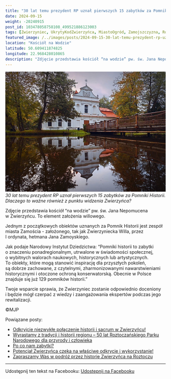 ```yaml
---
title: "30 lat temu prezydent RP uznał pierwszych 15 zabytków za Pomniki Historii. Dlaczego to ważne również z punktu widzenia Zwierzyńca?"
date: 2024-09-15
weight: -20240915
post_id: 103478058758108_499521886123003
tags: [Zwierzyniec, UkrytyKodZwierzyńca, MiastoOgród, Zamojszczyzna, Roztocze, Lubelskie, villarestituta, turystyka, dziedzictwo, zabytki, krajobrazy, TajemnicePrzeszłości, PodróżeWczasie, MagiczneMiejsce]
featured_image: /../images/posts/2024-09-15-30-lat-temu-prezydent-rp-uznal-pierwszych-15.jpg
location: "Kościół na Wodzie"
latitude: 50.609411874825
longitude: 22.968428010865
description: "Zdjęcie przedstawia kościół “na wodzie” pw. św. Jana Nepomucena w Zwierzyńcu. To element założenia willowego...."
---
```


![30 lat temu prezydent RP uznał pierwszych 15 zabytków za Pomniki Historii. Dlaczego to ważne również z punktu widzenia Zwierzyńca?](/images/posts/2024-09-15-30-lat-temu-prezydent-rp-uznal-pierwszych-15.jpg)
*30 lat temu prezydent RP uznał pierwszych 15 zabytków za Pomniki Historii. Dlaczego to ważne również z punktu widzenia Zwierzyńca?*

Zdjęcie przedstawia kościół “na wodzie” pw. św. Jana Nepomucena w Zwierzyńcu. To element założenia willowego.

Jednym z początkowych obiektów uznanych za Pomnik Historii jest zespół miasta Zamościa - założonego, tak jak Zwierzyniecka Willa, przez I ordynata, hetmana Jana Zamoyskiego.

Jak podaje Narodowy Instytut Dziedzictwa:
“Pomniki historii to zabytki o znaczeniu ponadregionalnym, utrwalone w świadomości społecznej, o wybitnych walorach naukowych, historycznych lub artystycznych. To obiekty, które mogą stanowić inspirację dla przyszłych pokoleń, są dobrze zachowane, z czytelnymi, zharmonizowanymi nawarstwieniami historycznymi i otoczone ochroną konserwatorską.
Obecnie w Polsce znajduje się już 129 pomników historii.”

Twoje wsparcie sprawia, że Zwierzyniec zostanie odpowiednio doceniony i będzie mógł czerpać z wiedzy i zaangażowania ekspertów podczas jego rewitalizacji.



©MJP

Powiązane posty:
- [Odkryjcie niezwykłe połączenie historii i sacrum w Zwierzyńcu!](/posts/odkryjcie-niezwykle-polaczenie-historii-i-sacrum)
- [Wyrastamy z tradycji i historii regionu – 50 lat Roztoczańskiego Parku Narodowego dla przyrody i człowieka](/posts/wyrastamy-z-tradycji-i-historii-regionu-50-lat)
- [Po co nam zabytki?](/posts/po-co-nam-zabytki)
- [Potencjał Zwierzyńca czeka na właściwe odkrycie i wykorzystanie!](/posts/potencjal-zwierzynca-czeka-na-wlasciwe-odkrycie-i)
- [Zapraszamy Was w podróż przez historię Zwierzyńca na Roztoczu](/posts/zapraszamy-was-w-podroz-przez-historie-zwierzynca)


---

Udostępnij ten tekst na Facebooku:
[Udostępnij na Facebooku](https://www.facebook.com/sharer/sharer.php?u=https://stowarzyszeniewachniewskiej.pl/posts/30-lat-temu-prezydent-rp-uznal-pierwszych-15)

<script type="application/ld+json">
{
  "@context": "https://schema.org",
  "@type": "BlogPosting",
  "headline": "30 lat temu prezydent RP uznał pierwszych 15 zabytków za Pomniki Historii. Dlaczego to ważne również z punktu widzenia Zwierzyńca?",
  "datePublished": "2024-09-15",
  "dateModified": "2024-09-15",
  "author": {
    "@type": "Person",
    "name": "Michał Jan Patyk"
  },
  "publisher": {
    "@type": "Organization",
    "name": "Stowarzyszenie im. Aleksandry Wachniewskiej",
    "logo": {
      "@type": "ImageObject",
      "url": "https://stowarzyszeniewachniewskiej.pl/images/logo/logo.svg"
    }
  },
  "mainEntityOfPage": {
    "@type": "WebPage",
    "@id": "https://stowarzyszeniewachniewskiej.pl/posts/30-lat-temu-prezydent-rp-uznal-pierwszych-15"
  },
  "image": {
    "@type": "ImageObject",
    "url": "https://stowarzyszeniewachniewskiej.pl//images/posts/2024-09-15-30-lat-temu-prezydent-rp-uznal-pierwszych-15.jpg"
  },
  "articleSection": "Dziedzictwo Kulturowe i Zabytki",
  "keywords": "[Zwierzyniec, UkrytyKodZwierzyńca, MiastoOgród, Zamojszczyzna, Roztocze, Lubelskie, villarestituta, turystyka, dziedzictwo, zabytki, krajobrazy, TajemnicePrzeszłości, PodróżeWczasie, MagiczneMiejsce]",
  "wordCount": 113,
  "articleBody": "Zdjęcie przedstawia kościół “na wodzie” pw. św. Jana Nepomucena w Zwierzyńcu. To element założenia willowego.\n\nJednym z początkowych obiektów uznanych za Pomnik Historii jest zespół miasta Zamościa - założonego, tak jak Zwierzyniecka Willa, przez I ordynata, hetmana Jana Zamoyskiego.\n\nJak podaje Narodowy Instytut Dziedzictwa:\n“Pomniki historii to zabytki o znaczeniu ponadregionalnym, utrwalone w świadomości społecznej, o wybitnych walorach naukowych, historycznych lub artystycznych. To obiekty, które mogą stanowić inspirację dla przyszłych pokoleń, są dobrze zachowane, z czytelnymi, zharmonizowanymi nawarstwieniami historycznymi i otoczone ochroną konserwatorską.\nObecnie w Polsce znajduje się już 129 pomników historii.”\n\nTwoje wsparcie sprawia, że Zwierzyniec zostanie odpowiednio doceniony i będzie mógł czerpać z wiedzy i zaangażowania ekspertów podczas jego rewitalizacji.\n\n\n\n©MJP",
  "description": "Zdjęcie przedstawia kościół “na wodzie” pw. św. Jana Nepomucena w Zwierzyńcu. To element założenia willowego....",
  "copyrightHolder": {
    "@type": "Person",
    "name": "Michał Jan Patyk"
  }
}
</script>
<script type="application/ld+json">
{
  "@context": "https://schema.org",
  "@type": "BreadcrumbList",
  "itemListElement": [
    {
      "@type": "ListItem",
      "position": 1,
      "name": "Home",
      "item": "https://stowarzyszeniewachniewskiej.pl"
    },
    {
      "@type": "ListItem",
      "position": 2,
      "name": "posts",
      "item": "https://stowarzyszeniewachniewskiej.pl/posts"
    },
    {
      "@type": "ListItem",
      "position": 3,
      "name": "30 lat temu prezydent RP uznał pierwszych 15 zabytków za Pomniki Historii. Dlaczego to ważne również z punktu widzenia Zwierzyńca?",
      "item": "https://stowarzyszeniewachniewskiej.pl/posts/30-lat-temu-prezydent-rp-uznal-pierwszych-15"
    }
  ]
}
</script>
